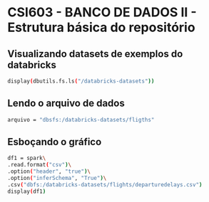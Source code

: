 # **CSI603 - BANCO DE DADOS II - Estrutura básica do repositório**

## Visualizando datasets de exemplos do databricks

```bash
display(dbutils.fs.ls("/databricks-datasets"))
```

## Lendo o arquivo de dados

```bash
arquivo = "dbsfs:/databricks-datasets/fligths"
```


## Esboçando o gráfico 

```bash
df1 = spark\
.read.format("csv")\
.option("header", "true")\
.option("inferSchema", "True")\
.csv("dbfs:/databricks-datasets/flights/departuredelays.csv")
display(df1)
```

